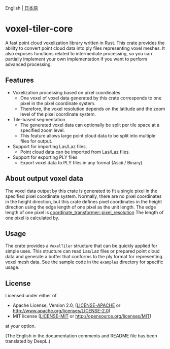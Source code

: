 English | [日本語](README.ja.md)

# voxel-tiler-core

A fast point cloud voxelization library written in Rust.
This crate provides the ability to convert point cloud data into ply files representing voxel meshes.
It also exposes functions related to intermediate processing, so you can partially implement your own implementation if
you want to perform advanced processing.

## Features

+ Voxelization processing based on pixel coordinates
    + One voxel of voxel data generated by this crate corresponds to one pixel in the pixel coordinate system.
    + Therefore, the voxel resolution depends on the latitude and the zoom level of the pixel coordinate system.
+ Tile-based segmentation
    + The generated voxel data can optionally be split per tile space at a specified zoom level.
    + This feature allows large point cloud data to be split into multiple files for output.
+ Support for importing Las/Laz files.
    + Point cloud data can be imported from Las/Laz files.
+ Support for exporting PLY files
    + Export voxel data to PLY files in any format (Ascii / Binary).

## About output voxel data

The voxel data output by this crate is generated to fit a single pixel in the specified pixel coordinate system.
Normally, there are no pixel coordinates in the height direction, but this crate defines pixel coordinates in the height
direction using the edge length of one pixel as the unit length.
The edge length of one pixel is
[coordinate_transformer::pixel_resolution](https://docs.rs/coordinate-transformer/1.5.0/coordinate_transformer/pixel_ll/fn.pixel_resolution.html)
The length of one pixel is calculated by.

## Usage

The crate provides a `VoxelTiler` structure that can be quickly applied for simple uses. This structure can read Las/Laz
files or prepared point cloud data and generate a buffer that conforms to the ply format for representing voxel mesh
data.
See the sample code in the `examples` directory for specific usage.

## License

Licensed under either of

+ Apache License, Version 2.0, ([LICENSE-APACHE](LICENSE-APACHE) or http://www.apache.org/licenses/LICENSE-2.0)
+ MIT license ([LICENSE-MIT](LICENSE-MIT) or http://opensource.org/licenses/MIT)

at your option.

(The English in the documentation comments and README file has been translated by DeepL.)
